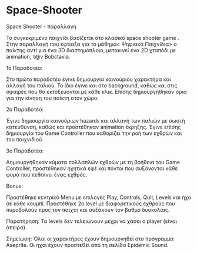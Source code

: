 # Space-Shooter

Space Shooter - παραλλαγή

Το συγκεκριμένο παιχνίδι βασίζεται στο κλασικό space shooter game . Στην παραλλαγή που έφτιαξα για το μάθημα< Ψηφιακά Παιχνίδια> ο παίκτης αντί για ένα 3D διαστημόπλοιο, μετακινεί ένα 2D χταπόδι με animation, τ@ν Bobctavia. 

1ο Παραδοτέο:

Στο πρώτο παραδοτέο έγινε δημιουργία καινούριου χαρακτήρα και  αλλαγή του παλιού. Το ίδιο έγινε και στο background, καθώς και στις σφαίρες που θα εκτοξεύονται με κάθε κλικ. Επίσης δημιουργήθηκαν όρια για την κίνηση του παίκτη στον χώρο.

2ο Παραδοτέο:

Έγινε δημιουργία καινούριων hazards και αλλαγή των παλιών με σωστή κατεύθυνση, καθώς και προστέθηκαν animation έκρηξης. Έγινε επίσης δημιουργία του Game Controller που καθορίζει την ροή των εχθρών και του παιχνιδιού.

3ο Παραδοτέο:

Δημιουργήθηκαν κύματα πολλαπλών εχθρών με τη βοήθεια του Game Controller, προστέθηκαν ηχητικά εφέ και πόντοι που αυξάνονται κάθε φορά που πεθαίνει ένας εχθρός.

Bonus:

Προστέθηκε κεντρικό Menu με επιλογές Play, Controls, Quit, Levels και ήχο σε κάθε κουμπί.
Προστέθηκε  2o level με διαφορετικούς εχθρούς που πυροβολούν προς τον παίχτη και αυξάνουν τον βαθμό δυσκολίας.

Παρατήρηση: Τα levels δεν τελειώνουν μέχρι να χάσει ο player (είναι άπειρα).

Σημείωση: Όλοι οι χαρακτήρες έχουν δημιουργηθεί στο πρόγραμμα Aseprite.
Οι ήχοι έχουν προστεθεί από τη σελίδα Epidemic Sound.

